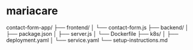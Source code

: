 # mariacare

contact-form-app/
├── frontend/
│   └── contact-form.js
├── backend/
│   ├── package.json
│   ├── server.js
│   └── Dockerfile
├── k8s/
│   ├── deployment.yaml
│   └── service.yaml
└── setup-instructions.md
